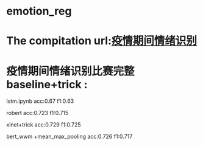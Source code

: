 # emotion_reg
# The compitation url:[疫情期间情绪识别](https://www.datafountain.cn/competitions/423)
# 疫情期间情绪识别比赛完整baseline+trick :
lstm.ipynb acc:0.67 f1:0.63

robert acc:0.723 f1:0.715

xlnet+trick acc:0.729 f1:0.725

bert_wwm +mean_max_pooling acc:0.726 f1:0.717


